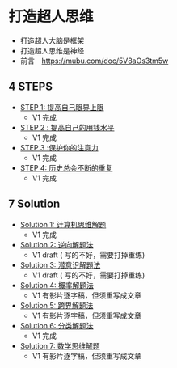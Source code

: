 # 打造超人思维

* 打造超人大脑是框架
* 打造超人思维是神经
* 前言　https://mubu.com/doc/5V8aOs3tm5w

## 4 STEPS

* [STEP 1: 提高自己眼界上限](step-01.md)
  - V1 完成
* [STEP 2 : 提高自己的用钱水平](step-02.md)
  - V1 完成
* [STEP 3 :保护你的注意力](step-03.md)
  - V1 完成
* [STEP 4: 历史总会不断的重复](step-04.md)
  - V1 完成

## 7 Solution

* [Solution 1: 计算机思维解题](hack-01.md)
  - V1 完成
* [Solution 2: 逆向解题法](hack-02.md)
  - V1 draft ( 写的不好，需要打掉重练)
* [Solution 3: 潜意识解題法](hack-03.md)
  - V1 draft ( 写的不好，需要打掉重练)
* [Solution 4: 概率解题法](hack-04.md)
  - V1 有影片逐字稿，但须重写成文章
* [Solution 5: 跨界解题法](hack-05.md)
  - V1 有影片逐字稿，但须重写成文章
* [Solution 6: 分类解题法](hack-06.md)
  - V1 完成
* [Solution 7: 数学思维解题](hack-07.md)
  - V1 有影片逐字稿，但须重写成文章
